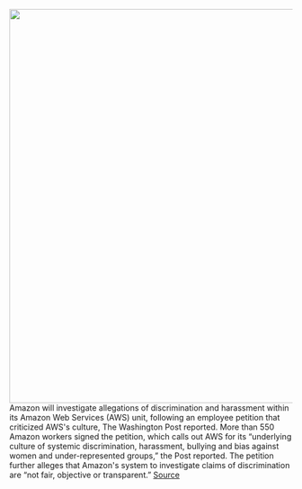 <img src='https://cdn.vox-cdn.com/thumbor/2uKU0qN7M8Vk_q30sOdutUg3fIY=/0x0:3000x2000/1200x800/filters:focal(1260x760:1740x1240)/cdn.vox-cdn.com/uploads/chorus_image/image/69622116/acastro_190920_1777_amazon_0001.0.0.png' width='700px' /><br/>
Amazon will investigate allegations of discrimination and harassment within its Amazon Web Services (AWS) unit, following an employee petition that criticized AWS's culture, The Washington Post reported. More than 550 Amazon workers signed the petition, which calls out AWS for its “underlying culture of systemic discrimination, harassment, bullying and bias against women and under-represented groups,” the Post reported. The petition further alleges that Amazon's system to investigate claims of discrimination are “not fair, objective or transparent.”
<a href='https://www.theverge.com/2021/7/23/22590134/amazon-harassment-discrimination-allegations-investigation'> Source <a/>